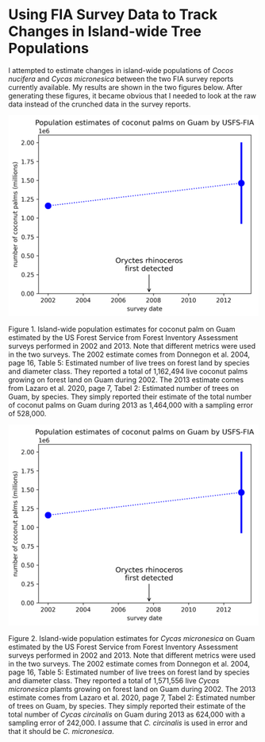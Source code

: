 # Using FIA Survey Data to Track Changes in Island-wide Tree Populations

I attempted to estimate changes in island-wide populations of *Cocos nucifera* and *Cycas micronesica* between the two FIA survey reports currently available. My results are shown in the two figures below.
After generating these figures, it became obvious that I needed to look at the raw data instead of the crunched data in the survey reports.



![](../images/coconut_palm_population_guam.png)

Figure 1. Island-wide population estimates for coconut palm on Guam estimated by the US Forest Service from Forest Inventory Assessment surveys performed in 2002 and 2013.
Note that different metrics were used in the two surveys.
The 2002 estimate comes from Donnegon et al. 2004, page 16, Table 5: Estimated number of live trees on forest land by species and diameter class. They reported a total of 1,162,494 live coconut palms growing on forest land on Guam during 2002.
The 2013 estimate comes from Lazaro et al. 2020, page 7, Tabel 2: Estimated number of trees on Guam, by species. They simply reported their estimate of the total number of coconut palms on Guam during 2013 as 1,464,000 with a sampling error of 528,000.

![](../images/coconut_palm_population_guam.png)

Figure 2. Island-wide population estimates for *Cycas micronesica* on Guam estimated by the US Forest Service from Forest Inventory Assessment surveys performed in 2002 and 2013.
Note that different metrics were used in the two surveys.
The 2002 estimate comes from Donnegon et al. 2004, page 16, Table 5: Estimated number of live trees on forest land by species and diameter class. They reported a total of 1,571,556 live *Cycas micronesica* plamts growing on forest land on Guam during 2002.
The 2013 estimate comes from Lazaro et al. 2020, page 7, Tabel 2: Estimated number of trees on Guam, by species. They simply reported their estimate of the total number of *Cycas circinalis* on Guam during 2013 as 624,000 with a sampling error of 242,000. I assume that *C. circinalis* is used in error and that it should be *C. micronesica*.
